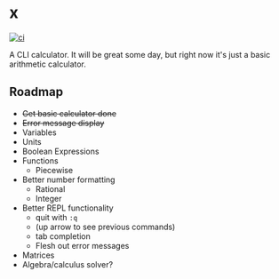 # x
[![ci](https://github.com/jonathan-lemos/x/actions/workflows/ci.yaml/badge.svg)](https://github.com/jonathan-lemos/x/actions/workflows/ci.yaml)

A CLI calculator. It will be great some day, but right now it's just a basic arithmetic calculator.

## Roadmap
* ~~Get basic calculator done~~
* ~~Error message display~~
* Variables
* Units
* Boolean Expressions
* Functions
    * Piecewise
* Better number formatting
    * Rational
    * Integer
* Better REPL functionality
    * quit with `:q`
    * (up arrow to see previous commands)
    * tab completion
    * Flesh out error messages
* Matrices
* Algebra/calculus solver?
